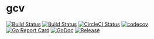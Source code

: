 # gcv

[![Build Status](https://github.com/vcaesar/gcv/workflows/Go/badge.svg)](https://github.com/vcaesar/gcv/commits/master)
[![Build Status](https://travis-ci.org/vcaesar/gcv.svg)](https://travis-ci.org/vcaesar/gcv)
[![CircleCI Status](https://circleci.com/gh/vcaesar/gcv.svg?style=shield)](https://circleci.com/gh/vcaesar/gcv)
[![codecov](https://codecov.io/gh/vcaesar/gcv/branch/master/graph/badge.svg)](https://codecov.io/gh/vcaesar/gcv)
[![Go Report Card](https://goreportcard.com/badge/github.com/vcaesar/gcv)](https://goreportcard.com/report/github.com/vcaesar/gcv)
[![GoDoc](https://godoc.org/github.com/vcaesar/gcv?status.svg)](https://godoc.org/github.com/vcaesar/gcv)
[![Release](https://github-release-version.herokuapp.com/github/vcaesar/gcv/release.svg?style=flat)](https://github.com/vcaesar/gcv/releases/latest)